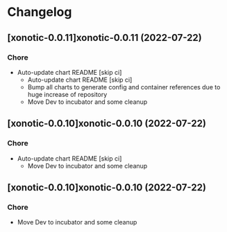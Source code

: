 # Changelog



## [xonotic-0.0.11]xonotic-0.0.11 (2022-07-22)

### Chore

- Auto-update chart README [skip ci]
  - Auto-update chart README [skip ci]
  - Bump all charts to generate config and container references due to huge increase of repository
  - Move Dev to incubator and some cleanup




## [xonotic-0.0.10]xonotic-0.0.10 (2022-07-22)

### Chore

- Auto-update chart README [skip ci]
  - Move Dev to incubator and some cleanup




## [xonotic-0.0.10]xonotic-0.0.10 (2022-07-22)

### Chore

- Move Dev to incubator and some cleanup
